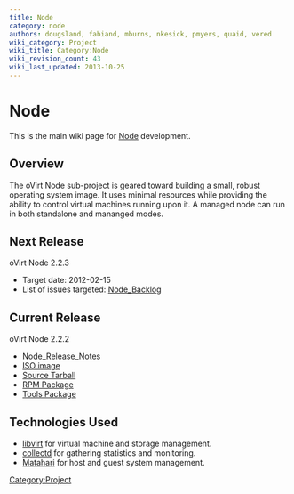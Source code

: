 ```yaml
---
title: Node
category: node
authors: dougsland, fabiand, mburns, nkesick, pmyers, quaid, vered
wiki_category: Project
wiki_title: Category:Node
wiki_revision_count: 43
wiki_last_updated: 2013-10-25
---
```


# Node

This is the main wiki page for [Node](Node) development.

## Overview

The oVirt Node sub-project is geared toward building a small, robust operating system image. It uses minimal resources while providing the ability to control virtual machines running upon it. A managed node can run in both standalone and mananged modes.

## Next Release

oVirt Node 2.2.3

*   Target date: 2012-02-15
*   List of issues targeted: [Node_Backlog](Node_Backlog)

## Current Release

oVirt Node 2.2.2

*   [Node_Release_Notes](Node_Release_Notes)
*   [ISO image](http://ovirt.org/releases/nightly/binary/ovirt-node-image-2.2.2-1.1.fc16.iso)
*   [Source Tarball](http://ovirt.org/releases/nightly/src/ovirt-node-2.2.2.tar.gz)
*   [RPM Package](http://ovirt.org/releases/nightly/fedora/16/ovirt-node-2.2.2-1.fc16.noarch.rpm)
*   [Tools Package](http://ovirt.org/releases/nightly/fedora/16/ovirt-node-tools-2.2.2-1.fc16.noarch.rpm)

## Technologies Used

*   [libvirt](http://libvirt.org/) for virtual machine and storage management.
*   [collectd](http://collectd.org/) for gathering statistics and monitoring.
*   [Matahari](http://matahari.fedorahosted.org) for host and guest system management.

<Category:Project>
